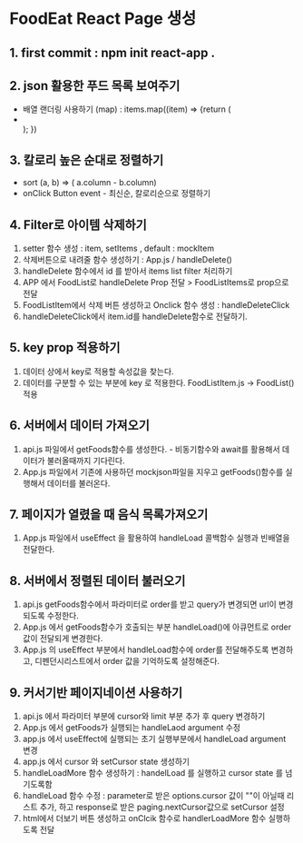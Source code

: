# FoodEat React Page 생성

## 1. first commit : npm init react-app .

## 2. json 활용한 푸드 목록 보여주기

- 배열 랜더링 사용하기 (map) : items.map((item) => {return (<li></li>); })

## 3. 칼로리 높은 순대로 정렬하기

- sort (a, b) => ( a.column - b.column)
- onClick Button event - 최신순, 칼로리순으로 정렬하기

## 4. Filter로 아이템 삭제하기

1. setter 함수 생성 : item, setItems , default : mockItem
2. 삭제버튼으로 내려줄 함수 생성하기 : App.js / handleDelete()
3. handleDelete 함수에서 id 를 받아서 items list filter 처리하기
4. APP 에서 FoodList로 handleDelete Prop 전달 > FoodListItems로 prop으로 전달
5. FoodListItem에서 삭제 버튼 생성하고 Onclick 함수 생성 : handleDeleteClick
6. handleDeleteClick에서 item.id를 handleDelete함수로 전달하기.

## 5. key prop 적용하기

1. 데이터 상에서 key로 적용할 속성값을 찾는다.
2. 데이터를 구분할 수 있는 부분에 key 로 적용한다. FoodListItem.js -> FoodList() 적용

## 6. 서버에서 데이터 가져오기

1. api.js 파일에서 getFoods함수를 생성한다. - 비동기함수와 await를 활용해서 데이터가 불러올때까지 기다린다.
2. App.js 파일에서 기존에 사용하던 mockjson파일을 지우고 getFoods()함수를 실행해서 데이터를 불러온다.

## 7. 페이지가 열렸을 때 음식 목록가져오기

1. App.js 파일에서 useEffect 을 활용하여 handleLoad 콜백함수 실행과 빈배열을 전달한다.

## 8. 서버에서 정렬된 데이터 불러오기

1. api.js getFoods함수에서 파라미터로 order를 받고 query가 변경되면 url이 변경되도록 수정한다.
2. App.js 에서 getFoods함수가 호출되는 부분 handleLoad()에 아큐먼트로 order 값이 전달되게 변경한다.
3. App.js 의 useEffect 부분에서 handleLoad함수에 order를 전달해주도록 변경하고, 디펜던시리스트에서 order 값을 기억하도록 설정해준다.

## 9. 커서기반 페이지네이션 사용하기

1. api.js 에서 파라미터 부분에 cursor와 limit 부분 추가 후 query 변경하기
2. App.js 에서 getFoods가 실행되는 handleLaod argument 수정
3. app.js 에서 useEffect에 실행되는 초기 실행부분에서 handleLoad argument 변경
4. app.js 에서 cursor 와 setCursor state 생성하기
5. handleLoadMore 함수 생성하기 : handelLoad 를 실행하고 cursor state 를 넘기도록함
6. handleLoad 함수 수정 : parameter로 받은 options.cursor 값이 ""이 아닐때 리스트 추가, 하고 response로 받은 paging.nextCursor값으로 setCursor 설정
7. html에서 더보기 버튼 생성하고 onClcik 함수로 handlerLoadMore 함수 실행하도록 전달
